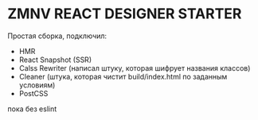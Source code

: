 # ZMNV REACT DESIGNER STARTER

Простая сборка, подключил:

* HMR
* React Snapshot (SSR)
* Calss Rewriter (написал штуку, которая шифрует названия классов)
* Cleaner (штука, которая чистит build/index.html по заданным условиям)
* PostCSS

пока без eslint
